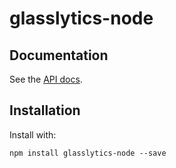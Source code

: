 # glasslytics-node

## Documentation
See the [API docs](https://github.com/glasslytics/api-docs).

## Installation
Install  with:
```
npm install glasslytics-node --save
```
